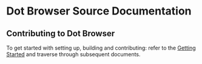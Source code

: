 # Dot Browser Source Documentation

## Contributing to Dot Browser

To get started with setting up, building and contributing: refer to the [Getting Started](contributing/getting_started.md) and traverse through subsequent documents.